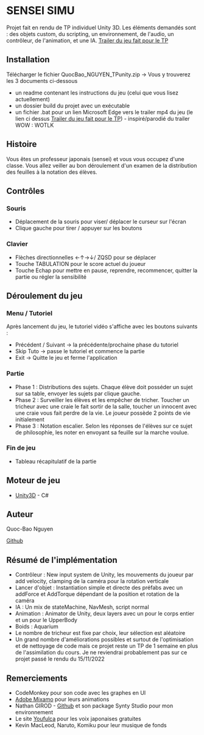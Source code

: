 # SENSEI SIMU

Projet fait en rendu de TP individuel Unity 3D. Les éléments demandés sont : des objets custom, du scripting, un environnement, de l'audio, un contrôleur, de l'animation, et une IA.
[Trailer du jeu fait pour le TP](https://youtu.be/GZ6z9dZaLls)

## Installation

Télécharger le fichier QuocBao_NGUYEN_TPunity.zip    → Vous y trouverez les 3 documents ci-dessous
- un readme contenant les instructions du jeu (celui que vous lisez actuellement)
- un dossier build du projet avec un exécutable
- un fichier .bat pour un lien Microsoft Edge vers le trailer mp4 du jeu (le lien ci dessus [Trailer du jeu fait pour le TP](https://youtu.be/GZ6z9dZaLls)) - inspiré/parodié du trailer WOW : WOTLK

## Histoire

Vous êtes un professeur japonais (sensei) et vous vous occupez d'une classe. Vous allez veiller au bon déroulement d'un examen de la distribution des feuilles à la notation des élèves.

## Contrôles

### Souris

- Déplacement de la souris pour viser/ déplacer le curseur sur l'écran
- Clique gauche pour tirer / appuyer sur les boutons

### Clavier

- Flèches directionnelles ←↑→↓/ ZQSD pour se déplacer
- Touche TABULATION pour le score actuel du joueur
- Touche Echap pour mettre en pause, reprendre, recommencer, quitter la partie ou régler la sensibilité

## Déroulement du jeu

### Menu / Tutoriel

Après lancement du jeu, le tutoriel vidéo s'affiche avec les boutons suivants :
- Précédent / Suivant → la précédente/prochaine phase du tutoriel
- Skip Tuto → passe le tutoriel et commence la partie
- Exit → Quitte le jeu et ferme l'application

### Partie

- Phase 1 : Distributions des sujets. Chaque élève doit posséder un sujet sur sa table, envoyer les sujets par clique gauche.
- Phase 2 : Surveiller les élèves et les empêcher de tricher. Toucher un tricheur avec une craie le fait sortir de la salle, toucher un innocent avec une craie vous fait perdre de la vie. Le joueur possède 2 points de vie initialement
- Phase 3 : Notation escalier. Selon les réponses de l'élèves sur ce sujet de philosophie, les noter en envoyant sa feuille sur la marche voulue.

### Fin de jeu

- Tableau récapitulatif de la partie
## Moteur de jeu

  - [Unity3D](https://unity.com/) - C#

## Auteur

Quoc-Bao Nguyen

[Github](https://github.com/Baokebab)

## Résumé de l'implémentation

- Contrôleur : New input system de Unity, les mouvements du joueur par add velocity, clamping de la caméra pour la rotation verticale
- Lancer d'objet : Instantiation simple et directe des préfabs avec un addForce et AddTorque dépendant de la position et rotation de la caméra
- IA : Un mix de stateMachine, NavMesh, script normal
- Animation : Animator de Unity, deux layers avec un pour le corps entier et un pour le UpperBody
- Boids : Aquarium
- Le nombre de tricheur est fixe par choix, leur sélection est aléatoire
- Un grand nombre d'améliorations possibles et surtout de l'optimisation et de nettoyage de code mais ce projet reste un TP de 1 semaine en plus de l'assimilation du cours. Je ne reviendrai probablement pas sur ce projet passé le rendu du 15/11/2022

## Remerciements

  - CodeMonkey pour son code avec les graphes en UI
  - [Adobe Mixamo](https://www.mixamo.com/) pour leurs animations
  - Nathan GIROD - [Github](https://github.com/Blowerlop/) et son package Synty Studio pour mon environnement
  - Le site [Youfulca](https://youfulca.com/2022/08/07/priest/) pour les voix japonaises gratuites
  - Kevin MacLeod, Naruto, Komiku pour leur musique de fonds

